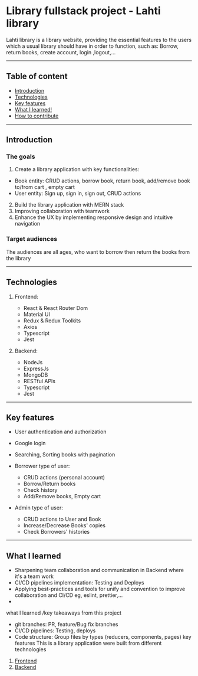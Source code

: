 # Library fullstack project - Lahti library

Lahti library is a library website, providing the essential features to the users which a usual library should have in order to function, such as: Borrow, return books, create account, login ,logout,... 
***

## Table of content
- [Introduction](#introduction)
- [Technologies](#technologies)
- [Key features](#keyfeatures)
- [What I learned!](#whatIlearned!)
- [How to contribute](#howtocontribute)
***

## Introduction
 ### The goals
 1. Create a library application with key functionalities: 
 - Book entity: CRUD actions, borrow book, return book, add/remove book to/from cart , empty cart
 - User entity: Sign up, sign in, sign out, CRUD actions
 2. Build the library application with MERN stack
 3. Improving collaboration with teamwork
 4. Enhance the UX by implementing responsive design and intuitive navigation

 ### Target audiences
 The audiences are all ages, who want to borrow then return the books from the library
***

## Technologies
1. Frontend:
   - React & React Router Dom
   - Material UI
   - Redux & Redux Toolkits
   - Axios
   - Typescript
   - Jest
     
2. Backend:
   - NodeJs
   - ExpressJs
   - MongoDB
   - RESTful APIs
   - Typescript
   - Jest
***

## Key features
 - User authentication and authorization
 - Google login
 - Searching, Sorting books with pagination

 - Borrower type of user:
    - CRUD actions (personal account)
    - Borrow/Return books
    - Check history
    - Add/Remove books, Empty cart
  
 - Admin type of user:
    - CRUD actions to User and Book
    - Increase/Decrease Books' copies
    - Check Borrowers' histories
***

## What I learned
 - Sharpening team collaboration and communication in Backend where it's a team work
 - CI/CD pipelines implementation: Testing and Deploys
 - Applying best-practices and tools for unify and convention to improve collaboration and CI/CD eg, eslint, prettier,...
 - 
what I learned /key takeaways from this project 
 - git branches: PR, feature/Bug fix branches
 - CI/CD pipelines: Testing, deploys
 - Code structure: Group files by types (reducers, components, pages)
key features
This is a library application were built from different technologies

1. [Frontend](https://github.com/TungNguyen12/Library-Frontend)
2. [Backend](https://github.com/TungNguyen12/fs-16-backend-project-public)

